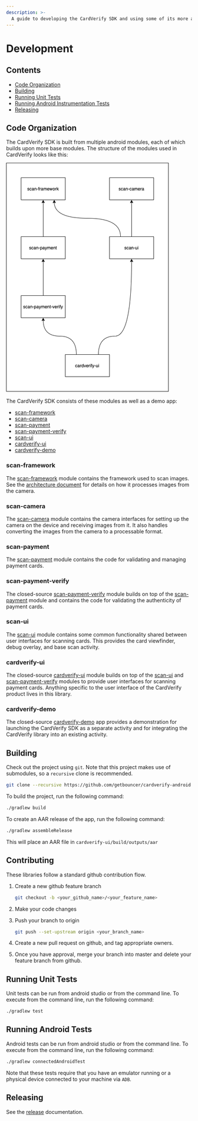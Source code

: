 ```yaml
---
description: >-
  A guide to developing the CardVerify SDK and using some of its more advanced features.
---
```


# Development

## Contents
* [Code Organization](#code-organization)
* [Building](#building)
* [Running Unit Tests](#running-unit-tests)
* [Running Android Instrumentation Tests](#running-android-tests)
* [Releasing](#releasing)

## Code Organization
The CardVerify SDK is built from multiple android modules, each of which builds upon more base modules. The structure of
the modules used in CardVerify looks like this:

![module structure](../../.gitbook/assets/cardverify_android_module_dependencies.png)

The CardVerify SDK consists of these modules as well as a demo app:
* [scan-framework](#scan-framework)
* [scan-camera](#scan-camera)
* [scan-payment](#scan-payment)
* [scan-payment-verify](#scan-payment-verify)
* [scan-ui](#scan-ui)
* [cardverify-ui](#cardverify-ui)
* [cardverify-demo](#cardverify-demo)

### scan-framework
The [scan-framework](https://github.com/getbouncer/cardscan-android/tree/master/scan-framework) module contains the framework used to scan images. See the [architecture document](../../card-scan/android-integration-guide/android-architecture-overview.md) for details on how it processes images from the camera.

### scan-camera
The [scan-camera](https://github.com/getbouncer/cardscan-android/tree/master/scan-camera) module contains the camera interfaces for setting up the camera on the device and receiving images from it. It also handles converting the images from the camera to a processable format.

### scan-payment
The [scan-payment](https://github.com/getbouncer/cardscan-android/tree/master/scan-payment) module contains the code for validating and managing payment cards.

### scan-payment-verify
The closed-source [scan-payment-verify](https://github.com/getbouncer/cardverify-android/tree/master/scan-payment-verify) module builds on top of the [scan-payment](https://github.com/getbouncer/cardscan-android/tree/master/scan-payment) module and contains the code for validating the authenticity of payment cards.

### scan-ui
The [scan-ui](https://github.com/getbouncer/cardscan-android/tree/master/scan-ui) module contains some common functionality shared between user interfaces for scanning cards. This provides the card viewfinder, debug overlay, and base scan activity.

### cardverify-ui
The closed-source [cardverify-ui](https://github.com/getbouncer/cardverify-android/tree/master/cardverify-ui) module builds on top of the [scan-ui](https://github.com/getbouncer/cardscan-android/tree/master/scan-ui) and [scan-payment-verify](https://github.com/getbouncer/cardverify-android/tree/master/scan-payment-verify) modules to provide user interfaces for scanning payment cards. Anything specific to the user interface of the CardVerify product lives in this library.

### cardverify-demo
The closed-source [cardverify-demo](https://github.com/getbouncer/cardverify-android/tree/master/demo) app provides a demonstration for launching the CardVerify SDK as a separate activity and for integrating the CardVerify library into an existing activity.

## Building
Check out the project using `git`. Note that this project makes use of submodules, so a `recursive` clone is recommended.
```bash
git clone --recursive https://github.com/getbouncer/cardverify-android
```

To build the project, run the following command:
```bash
./gradlew build
```

To create an AAR release of the app, run the following command:
```bash
./gradlew assembleRelease
```
This will place an AAR file in `cardverify-ui/build/outputs/aar`

## Contributing
These libraries follow a standard github contribution flow.

1. Create a new github feature branch
    ```bash
    git checkout -b <your_github_name>/<your_feature_name>
    ```

1. Make your code changes

1. Push your branch to origin
    ```bash
    git push --set-upstream origin <your_branch_name>
    ```

1. Create a new pull request on github, and tag appropriate owners.

1. Once you have approval, merge your branch into master and delete your feature branch from github.

## Running Unit Tests
Unit tests can be run from android studio or from the command line. To execute from the command line, run the following command:
```bash
./gradlew test
```

## Running Android Tests
Android tests can be run from android studio or from the command line. To execute from the command line, run the following command:
```bash
./gradlew connectedAndroidTest
```

Note that these tests require that you have an emulator running or a physical device connected to your machine via `ADB`.

## Releasing
See the [release](../../card-verify/android-integration-guide/android-release-guide.md) documentation.
